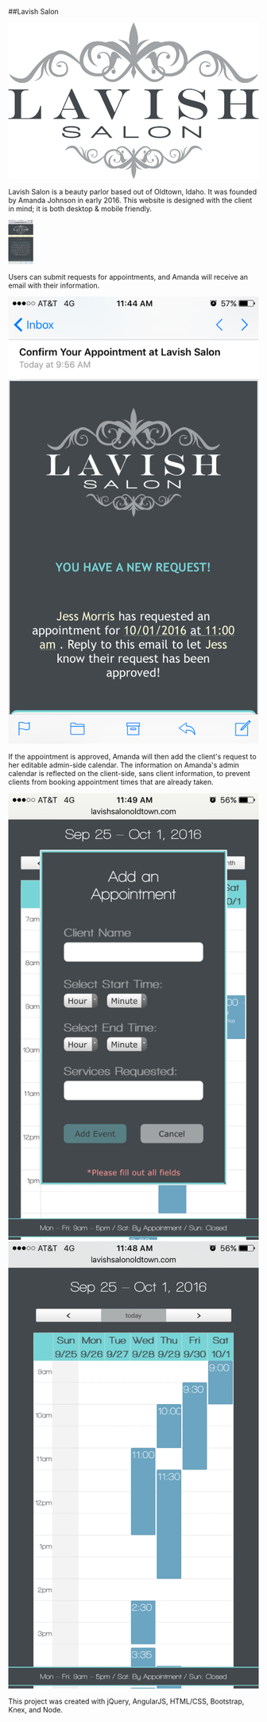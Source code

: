 ##Lavish Salon

![](client/images/lavish_logo_white.png)

Lavish Salon is a beauty parlor based out of Oldtown, Idaho. It was founded by Amanda Johnson in early 2016.
This website is designed with the client in mind; it is both desktop & mobile friendly.

<!-- ![](client/images/landing_pg.png){width:200px;} ![](client/images/book_pg.png) -->
<img src="client/images/landing_pg.png" style="width:50px;" />

Users can submit requests for appointments, and Amanda will receive an email with their information.

![](client/images/email.png)

If the appointment is approved, Amanda will then add the client's request to her editable admin-side calendar. The information on Amanda's admin calendar is reflected on the client-side, sans client information, to prevent clients from booking appointment times that are already taken.

![](client/images/adminside.png) ![](client/images/clientside.png)

This project was created with jQuery, AngularJS, HTML/CSS, Bootstrap, Knex, and Node.

